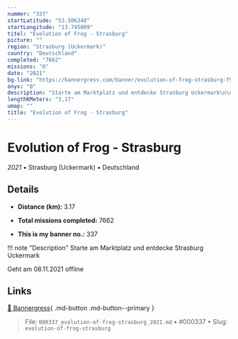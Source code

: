```yaml
---
nummer: "337"
startLatitude: "53.506348"
startLongitude: "13.745009"
titel: "Evolution of Frog - Strasburg"
picture: ""
region: "Strasburg (Uckermark)"
country: "Deutschland"
completed: "7662"
missions: "6"
date: "2021"
bg-link: "https://bannergress.com/banner/evolution-of-frog-strasburg-f93f"
onyx: "0"
description: "Starte am Marktplatz und entdecke Strasburg Uckermark\n\nGeht am 08.11.2021 offline"
lengthKMeters: "3,17"
umap: ""
title: "Evolution of Frog - Strasburg"
---
```

# Evolution of Frog - Strasburg

*2021* • Strasburg (Uckermark) • Deutschland



## Details
- **Distance (km):** 3.17

- **Total missions completed:** 7662
- **This is my banner no.:** 337


!!! note "Description"
    Starte am Marktplatz und entdecke Strasburg Uckermark

Geht am 08.11.2021 offline



## Links
[🔗 Bannergress](https://bannergress.com/banner/evolution-of-frog-strasburg-f93f){ .md-button .md-button--primary }



> File: `000337_evolution-of-frog-strasburg_2021.md` • #000337 • Slug: `evolution-of-frog-strasburg`
